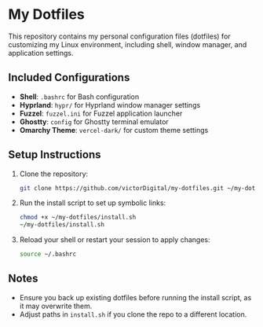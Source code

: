 # My Dotfiles

This repository contains my personal configuration files (dotfiles) for customizing my Linux environment, including shell, window manager, and application settings.

## Included Configurations
- **Shell**: `.bashrc` for Bash configuration
- **Hyprland**: `hypr/` for Hyprland window manager settings
- **Fuzzel**: `fuzzel.ini` for Fuzzel application launcher
- **Ghostty**: `config` for Ghostty terminal emulator
- **Omarchy Theme**: `vercel-dark/` for custom theme settings

## Setup Instructions
1. Clone the repository:
   ```bash
   git clone https://github.com/victorDigital/my-dotfiles.git ~/my-dotfiles
   ```
2. Run the install script to set up symbolic links:
   ```bash
   chmod +x ~/my-dotfiles/install.sh
   ~/my-dotfiles/install.sh
   ```
3. Reload your shell or restart your session to apply changes:
   ```bash
   source ~/.bashrc
   ```

## Notes
- Ensure you back up existing dotfiles before running the install script, as it may overwrite them.
- Adjust paths in `install.sh` if you clone the repo to a different location.

